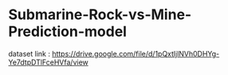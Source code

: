 # Submarine-Rock-vs-Mine-Prediction-model
dataset link :  https://drive.google.com/file/d/1pQxtljlNVh0DHYg-Ye7dtpDTlFceHVfa/view 

